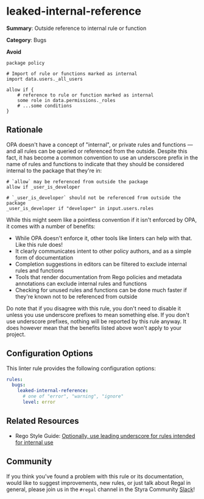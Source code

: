 # leaked-internal-reference

**Summary**: Outside reference to internal rule or function

**Category**: Bugs

**Avoid**
```rego
package policy

# Import of rule or functions marked as internal
import data.users._all_users

allow if {
    # reference to rule or function marked as internal
    some role in data.permissions._roles
    # ...some conditions
}
```

## Rationale

OPA doesn't have a concept of "internal", or private rules and functions — and all rules can be queried or referenced
from the outside. Despite this fact, it has become a common convention to use an underscore prefix in the name of
rules and functions to indicate that they should be considered internal to the package that they're in:

```rego
# `allow` may be referenced from outside the package
allow if _user_is_developer

# `_user_is_developer` should not be referenced from outside the package
_user_is_developer if "developer" in input.users.roles
```

While this might seem like a pointless convention if it isn't enforced by OPA, it comes with a number of benefits:

- While OPA doesn't enforce it, other tools like linters can help with that. Like this rule does!
- It clearly communicates intent to other policy authors, and as a simple form of documentation
- Completion suggestions in editors can be filtered to exclude internal rules and functions
- Tools that render documentation from Rego policies and metadata annotations can exclude internal rules and functions
- Checking for unused rules and functions can be done much faster if they're known not to be referenced from outside

Do note that if you disagree with this rule, you don't need to disable it unless you use underscore prefixes to mean
something else. If you don't use underscore prefixes, nothing will be reported by this rule anyway. It does however
mean that the benefits listed above won't apply to your project.

## Configuration Options

This linter rule provides the following configuration options:

```yaml
rules:
  bugs:
    leaked-internal-reference:
      # one of "error", "warning", "ignore"
      level: error
```

## Related Resources

- Rego Style Guide: [Optionally, use leading underscore for rules intended for internal use](https://docs.styra.com/opa/rego-style-guide#optionally-use-leading-underscore-for-rules-intended-for-internal-use)

## Community

If you think you've found a problem with this rule or its documentation, would like to suggest improvements, new rules,
or just talk about Regal in general, please join us in the `#regal` channel in the Styra Community
[Slack](https://communityinviter.com/apps/styracommunity/signup)!
